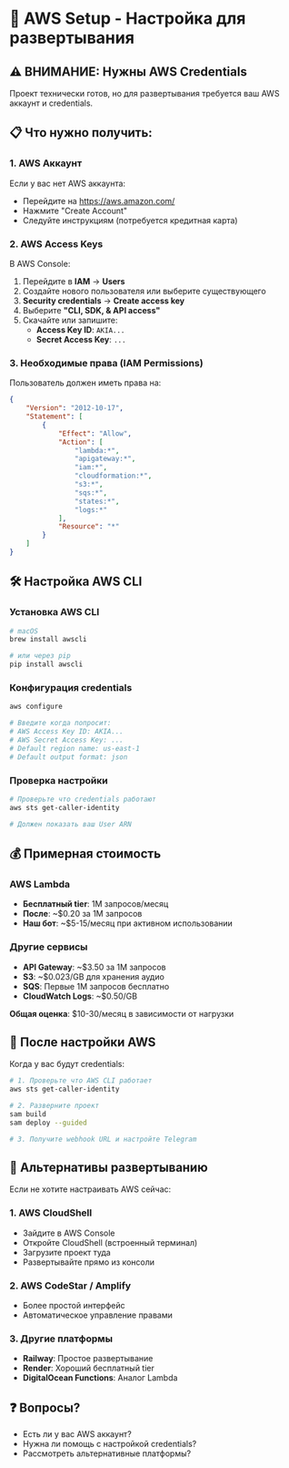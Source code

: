# 🔑 AWS Setup - Настройка для развертывания

## ⚠️ ВНИМАНИЕ: Нужны AWS Credentials

Проект технически готов, но для развертывания требуется ваш AWS аккаунт и credentials.

## 📋 Что нужно получить:

### 1. AWS Аккаунт
Если у вас нет AWS аккаунта:
- Перейдите на https://aws.amazon.com/
- Нажмите "Create Account"
- Следуйте инструкциям (потребуется кредитная карта)

### 2. AWS Access Keys
В AWS Console:
1. Перейдите в **IAM** → **Users**
2. Создайте нового пользователя или выберите существующего
3. **Security credentials** → **Create access key**
4. Выберите **"CLI, SDK, & API access"**
5. Скачайте или запишите:
   - **Access Key ID**: `AKIA...`
   - **Secret Access Key**: `...`

### 3. Необходимые права (IAM Permissions)
Пользователь должен иметь права на:
```json
{
    "Version": "2012-10-17",
    "Statement": [
        {
            "Effect": "Allow",
            "Action": [
                "lambda:*",
                "apigateway:*",
                "iam:*",
                "cloudformation:*",
                "s3:*",
                "sqs:*",
                "states:*",
                "logs:*"
            ],
            "Resource": "*"
        }
    ]
}
```

## 🛠️ Настройка AWS CLI

### Установка AWS CLI
```bash
# macOS
brew install awscli

# или через pip
pip install awscli
```

### Конфигурация credentials
```bash
aws configure

# Введите когда попросит:
# AWS Access Key ID: AKIA...
# AWS Secret Access Key: ...
# Default region name: us-east-1
# Default output format: json
```

### Проверка настройки
```bash
# Проверьте что credentials работают
aws sts get-caller-identity

# Должен показать ваш User ARN
```

## 💰 Примерная стоимость

### AWS Lambda
- **Бесплатный tier**: 1M запросов/месяц
- **После**: ~$0.20 за 1M запросов
- **Наш бот**: ~$5-15/месяц при активном использовании

### Другие сервисы
- **API Gateway**: ~$3.50 за 1M запросов
- **S3**: ~$0.023/GB для хранения аудио
- **SQS**: Первые 1M запросов бесплатно
- **CloudWatch Logs**: ~$0.50/GB

**Общая оценка**: $10-30/месяц в зависимости от нагрузки

## 🚀 После настройки AWS

Когда у вас будут credentials:
```bash
# 1. Проверьте что AWS CLI работает
aws sts get-caller-identity

# 2. Разверните проект
sam build
sam deploy --guided

# 3. Получите webhook URL и настройте Telegram
```

## 🔐 Альтернативы развертыванию

Если не хотите настраивать AWS сейчас:

### 1. AWS CloudShell
- Зайдите в AWS Console
- Откройте CloudShell (встроенный терминал)
- Загрузите проект туда
- Развертывайте прямо из консоли

### 2. AWS CodeStar / Amplify
- Более простой интерфейс
- Автоматическое управление правами

### 3. Другие платформы
- **Railway**: Простое развертывание
- **Render**: Хороший бесплатный tier
- **DigitalOcean Functions**: Аналог Lambda

## ❓ Вопросы?
- Есть ли у вас AWS аккаунт?
- Нужна ли помощь с настройкой credentials?
- Рассмотреть альтернативные платформы? 